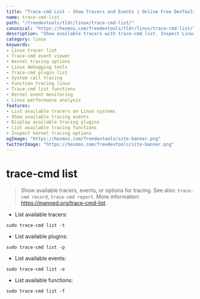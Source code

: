 ```yaml
---
title: "Trace-cmd List - Show Tracers and Events | Online Free DevTools by Hexmos"
name: trace-cmd-list
path: "/freedevtools/tldr/linux/trace-cmd-list/"
canonical: "https://hexmos.com/freedevtools/tldr/linux/trace-cmd-list/"
description: "Show available tracers with trace-cmd list. Inspect Linux tracing options, events, and functions for kernel debugging. Free online tool, no registration required."
category: linux
keywords:
- Linux tracer list
- Trace-cmd event viewer
- Kernel tracing options
- Linux debugging tools
- Trace-cmd plugin list
- System call tracing
- Function tracing linux
- Trace-cmd list functions
- Kernel event monitoring
- Linux performance analysis
features:
- List available tracers on Linux systems
- Show available tracing events
- Display available tracing plugins
- List available tracing functions
- Inspect kernel tracing options
ogImage: "https://hexmos.com/freedevtools/site-banner.png"
twitterImage: "https://hexmos.com/freedevtools/site-banner.png"
---
```


# trace-cmd list

> Show available tracers, events, or options for tracing.
> See also: `trace-cmd record`, `trace-cmd report`.
> More information: <https://manned.org/trace-cmd-list>.

- List available tracers:

`sudo trace-cmd list -t`

- List available plugins:

`sudo trace-cmd list -p`

- List available events:

`sudo trace-cmd list -e`

- List available functions:

`sudo trace-cmd list -f`
